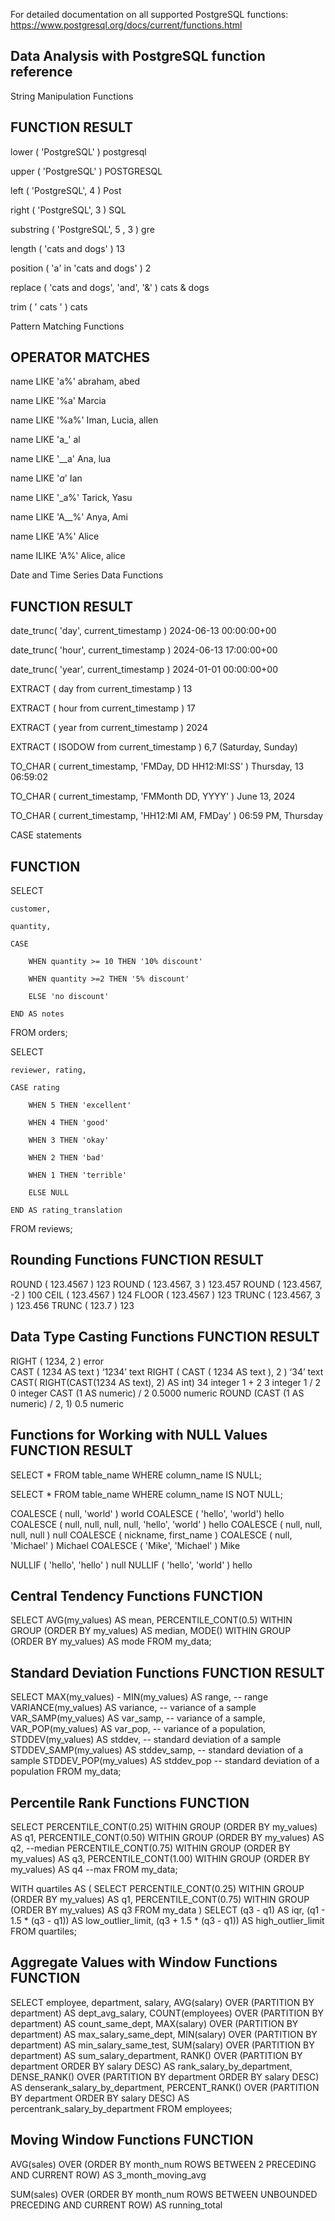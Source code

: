 For detailed documentation on all supported PostgreSQL functions:
https://www.postgresql.org/docs/current/functions.html

Data Analysis with PostgreSQL function reference
---------------------------------------------------------------------

String Manipulation Functions

FUNCTION                                    RESULT
---------------------------------------------------------------------
lower ( 'PostgreSQL' )                      postgresql

upper ( 'PostgreSQL' )                      POSTGRESQL

left ( 'PostgreSQL', 4 )                    Post

right ( 'PostgreSQL', 3 )                   SQL

substring ( 'PostgreSQL', 5 , 3 )           gre

length ( 'cats and dogs' )                  13

position ( 'a' in 'cats and dogs' )         2

replace ( 'cats and dogs', 'and', '&' )     cats & dogs

trim ( '   cats   ' )                       cats


Pattern Matching Functions

OPERATOR                                    MATCHES
---------------------------------------------------------------------
name LIKE 'a%'                              abraham, abed

name LIKE '%a'                              Marcia

name LIKE '%a%'                             Iman, Lucia, allen

name LIKE 'a_'                              al

name LIKE '__a'                             Ana, lua

name LIKE '_a_'                             Ian

name LIKE '_a%'                             Tarick, Yasu

name LIKE 'A__%'                            Anya, Ami

name LIKE 'A%'                              Alice

name ILIKE 'A%'                             Alice, alice


Date and Time Series Data Functions

FUNCTION                                    RESULT
---------------------------------------------------------------------
date_trunc( 'day', current_timestamp )      2024-06-13 00:00:00+00

date_trunc( 'hour', current_timestamp )     2024-06-13 17:00:00+00

date_trunc( 'year', current_timestamp )     2024-01-01 00:00:00+00

EXTRACT ( day from current_timestamp )      13

EXTRACT ( hour from current_timestamp )     17

EXTRACT ( year from current_timestamp )     2024

EXTRACT ( ISODOW from current_timestamp )   6,7 (Saturday, Sunday)

TO_CHAR ( current_timestamp,
    'FMDay, DD HH12:MI:SS' )                Thursday, 13 06:59:02
    
TO_CHAR ( current_timestamp,
    'FMMonth DD, YYYY' )                    June 13, 2024
    
TO_CHAR ( current_timestamp,
    'HH12:MI AM, FMDay' )                   06:59 PM, Thursday


CASE statements

FUNCTION
---------------------------------------------------------------------
SELECT

    customer,
    
    quantity,
    
    CASE 
    
        WHEN quantity >= 10 THEN '10% discount'
        
        WHEN quantity >=2 THEN '5% discount' 
        
        ELSE 'no discount'
        
    END AS notes
    
FROM orders;


SELECT

    reviewer, rating,
    
    CASE rating
    
        WHEN 5 THEN 'excellent'
        
        WHEN 4 THEN 'good'
        
        WHEN 3 THEN 'okay'
        
        WHEN 2 THEN 'bad'
        
        WHEN 1 THEN 'terrible'
        
        ELSE NULL
        
    END AS rating_translation
    
FROM reviews;




Rounding Functions
FUNCTION                                    RESULT
---------------------------------------------------------------------
ROUND ( 123.4567 )                          123
ROUND ( 123.4567, 3 )                       123.457
ROUND ( 123.4567, -2 )                      100
CEIL  ( 123.4567 )                          124
FLOOR ( 123.4567 )                          123
TRUNC ( 123.4567, 3 )                       123.456
TRUNC ( 123.7 )                             123


Data Type Casting Functions
FUNCTION                                    RESULT
---------------------------------------------------------------------
RIGHT ( 1234, 2 )                           error    
CAST ( 1234 AS text )                       ‘1234’    text
RIGHT ( CAST ( 1234 AS text ), 2 )          ‘34’      text
CAST( RIGHT(CAST(1234 AS text), 2) AS int)  34        integer
1 + 2                                       3         integer
1 / 2                                       0         integer
CAST (1 AS numeric) / 2                     0.5000    numeric
ROUND (CAST (1 AS numeric) / 2, 1)          0.5       numeric


Functions for Working with NULL Values
FUNCTION                                                RESULT
---------------------------------------------------------------------
SELECT * 
FROM table_name 
WHERE column_name IS NULL;

SELECT * 
FROM table_name 
WHERE column_name IS NOT NULL;

COALESCE ( null, 'world' )                              world
COALESCE ( 'hello', 'world')                            hello
COALESCE ( null, null, null, null, 'hello', 'world' )   hello
COALESCE ( null, null, null, null )                     null
COALESCE ( nickname, first_name )
COALESCE ( null, 'Michael' )                            Michael
COALESCE ( 'Mike', 'Michael' )                          Mike

NULLIF ( 'hello', 'hello' )                             null
NULLIF ( 'hello', 'world' )                             hello





Central Tendency Functions
FUNCTION                                    
---------------------------------------------------------------------
SELECT 
    AVG(my_values) AS mean,
    PERCENTILE_CONT(0.5) WITHIN GROUP (ORDER BY my_values) AS median,
    MODE() WITHIN GROUP (ORDER BY my_values) AS mode
FROM my_data;


Standard Deviation Functions
FUNCTION                                        RESULT
---------------------------------------------------------------------
SELECT 
    MAX(my_values) - MIN(my_values) AS range,   -- range
    VARIANCE(my_values) AS variance,            -- variance of a sample
    VAR_SAMP(my_values) AS var_samp,            -- variance of a sample,
    VAR_POP(my_values) AS var_pop,              -- variance of a population,
    STDDEV(my_values) AS stddev,                -- standard deviation of a sample
    STDDEV_SAMP(my_values) AS stddev_samp,      -- standard deviation of a sample
    STDDEV_POP(my_values) AS stddev_pop         -- standard deviation of a population
FROM my_data;


Percentile Rank Functions
FUNCTION                                    
---------------------------------------------------------------------
SELECT 
  PERCENTILE_CONT(0.25) WITHIN GROUP (ORDER BY my_values) AS q1,
  PERCENTILE_CONT(0.50) WITHIN GROUP (ORDER BY my_values) AS q2, --median
  PERCENTILE_CONT(0.75) WITHIN GROUP (ORDER BY my_values) AS q3,
  PERCENTILE_CONT(1.00) WITHIN GROUP (ORDER BY my_values) AS q4  --max
FROM 
  my_data;
    
WITH quartiles AS (
  SELECT 
    PERCENTILE_CONT(0.25) WITHIN GROUP (ORDER BY my_values) AS q1,
    PERCENTILE_CONT(0.75) WITHIN GROUP (ORDER BY my_values) AS q3
  FROM my_data
  )
  SELECT 
    (q3 - q1) AS iqr,
    (q1 - 1.5 * (q3 - q1)) AS low_outlier_limit,
    (q3 + 1.5 * (q3 - q1)) AS high_outlier_limit
  FROM quartiles;
    

Aggregate Values with Window Functions
FUNCTION                                    
---------------------------------------------------------------------
SELECT employee, department, salary,
    AVG(salary) OVER (PARTITION BY department) AS dept_avg_salary,
    COUNT(employees) OVER (PARTITION BY department) AS count_same_dept,
    MAX(salary) OVER (PARTITION BY department) AS max_salary_same_dept,
    MIN(salary) OVER (PARTITION BY department) AS min_salary_same_test,
    SUM(salary) OVER (PARTITION BY department) AS sum_salary_department,
    RANK() OVER (PARTITION BY department ORDER BY salary DESC) AS rank_salary_by_department,
    DENSE_RANK() OVER (PARTITION BY department ORDER BY salary DESC) AS denserank_salary_by_department,
    PERCENT_RANK() OVER (PARTITION BY department ORDER BY salary DESC) AS percentrank_salary_by_department
FROM 
    employees;
    

Moving Window Functions
FUNCTION
---------------------------------------------------------------------
AVG(sales) OVER 
    (ORDER BY month_num ROWS BETWEEN 2 PRECEDING AND CURRENT ROW)
    AS 3_month_moving_avg
  
SUM(sales) OVER 
    (ORDER BY month_num ROWS BETWEEN UNBOUNDED PRECEDING AND CURRENT ROW)
    AS running_total




